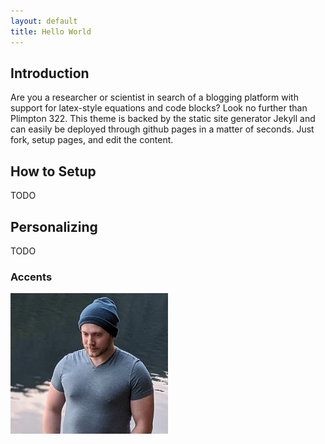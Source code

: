 ```yaml
---
layout: default
title: Hello World
---
```

## Introduction
Are you a researcher or scientist in search of a blogging platform with support for latex-style equations and code blocks? Look no further than Plimpton 322. This theme is backed by the static site generator Jekyll and can easily be deployed through github pages in a matter of seconds. Just fork, setup pages, and edit the content.
## How to Setup
TODO

## Personalizing
TODO
### Accents
<img src="./assets/images/headshot.png" alt="drawing" width="50%"/>
